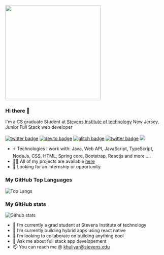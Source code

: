 <img src="https://media.giphy.com/media/p4NLw3I4U0idi/giphy.gif" width="300">

### Hi there 👋

I'm a CS graduate Student at [Stevens Institute of technology](https://www.stevens.edu/) New Jersey, Junior Full Stack web developer <br/> <br/>
[![twitter badge](https://img.shields.io/badge/twitter-@aboel_kassem-%231FA1F1?style=flat&logo=twitter&logoColor=white)](https://kishanhuliyar.netlify.app/)
[![dev.to badge](https://img.shields.io/badge/linkedin-aboelkassem-%230177B5?style=flat&logo=linkedin)](https://www.linkedin.com/in/kishanhuliyar)
[![glitch badge](https://img.shields.io/badge/facebook-mo.aboelkassem-%23FF0000?style=flat&logo=facebook)](https://www.facebook.com/kishanhj)
[![twitter badge](https://img.shields.io/badge/instagram-@ab0elkassem-%23E4415F?style=flat&logo=instagram&logoColor=white)](https://www.instagram.com/kishanhuliyar_)
![](https://komarev.com/ghpvc/?username=kishanhj&color=brightgreen&style=flat)

- ⚡️ Technologies I work with: Java, Web API, JavaScript, TypeScript, NodeJs, CSS, HTML, Spring core, Bootstrap, Reactjs and more ....
- 👨‍💻 All of my projects are available  [here](https://github.com/kishanhj?tab=repositories)
- 👯 Looking for an internship or opportunity.

### My GitHub Top Languages 
![Top Langs](https://github-readme-stats.vercel.app/api/top-langs/?username=kishanhj&hide=css,html)
### My GitHub stats
![Github stats](https://github-readme-stats.vercel.app/api?username=kishanhj&show_icons=true)


- 🔭 I’m currently a grad student at Stevens Institute of technology
- 🌱 I’m currently building hybrid apps using react native
- 👯 I’m looking to collaborate on building anything cool
- 💬 Ask me about full stack app developement
- 📫 You can reach me @ khuliyar@stevens.edu

